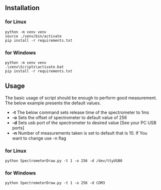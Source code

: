 ## Installation
### for Linux
```
python -m venv venv
source ./venv/bin/activate
pip install -r requirements.txt
```
### for Windows
```
python -m venv venv
.\venv\Scripts\activate.bat
pip install -r requirements.txt
```
## Usage
The basic usage of script should be enough to perform good measurement.
The below example presents the default values.
- **-t** The below command sets release time of the spectrometer to 1ms
- **-o** Sets the offset of spectrometer to default value of 256
- **-d** Sets usb port of the spectrometer to desired value [See your PC USB ports]
- **-n** Number of measurements taken is set to default that is 10. If You want to change use -n flag

### for Linux

```
python SpectrometerDraw.py -t 1 -o 256 -d /dev/ttyUSB0
```

### for Windows

```
python SpectrometerDraw.py -t 1 -o 256 -d COM3
```

